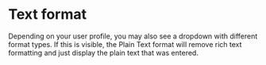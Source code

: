 # Text format

Depending on your user profile, you may also see a dropdown with different format types. If this is visible, the Plain Text format will remove rich text formatting and just display the plain text that was entered.

